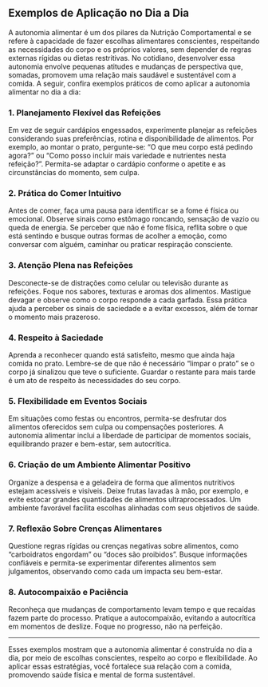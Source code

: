 
## Exemplos de Aplicação no Dia a Dia

A autonomia alimentar é um dos pilares da Nutrição Comportamental e se refere à capacidade de fazer escolhas alimentares conscientes, respeitando as necessidades do corpo e os próprios valores, sem depender de regras externas rígidas ou dietas restritivas. No cotidiano, desenvolver essa autonomia envolve pequenas atitudes e mudanças de perspectiva que, somadas, promovem uma relação mais saudável e sustentável com a comida. A seguir, confira exemplos práticos de como aplicar a autonomia alimentar no dia a dia:

### 1. Planejamento Flexível das Refeições

Em vez de seguir cardápios engessados, experimente planejar as refeições considerando suas preferências, rotina e disponibilidade de alimentos. Por exemplo, ao montar o prato, pergunte-se: “O que meu corpo está pedindo agora?” ou “Como posso incluir mais variedade e nutrientes nesta refeição?”. Permita-se adaptar o cardápio conforme o apetite e as circunstâncias do momento, sem culpa.

### 2. Prática do Comer Intuitivo

Antes de comer, faça uma pausa para identificar se a fome é física ou emocional. Observe sinais como estômago roncando, sensação de vazio ou queda de energia. Se perceber que não é fome física, reflita sobre o que está sentindo e busque outras formas de acolher a emoção, como conversar com alguém, caminhar ou praticar respiração consciente.

### 3. Atenção Plena nas Refeições

Desconecte-se de distrações como celular ou televisão durante as refeições. Foque nos sabores, texturas e aromas dos alimentos. Mastigue devagar e observe como o corpo responde a cada garfada. Essa prática ajuda a perceber os sinais de saciedade e a evitar excessos, além de tornar o momento mais prazeroso.

### 4. Respeito à Saciedade

Aprenda a reconhecer quando está satisfeito, mesmo que ainda haja comida no prato. Lembre-se de que não é necessário “limpar o prato” se o corpo já sinalizou que teve o suficiente. Guardar o restante para mais tarde é um ato de respeito às necessidades do seu corpo.

### 5. Flexibilidade em Eventos Sociais

Em situações como festas ou encontros, permita-se desfrutar dos alimentos oferecidos sem culpa ou compensações posteriores. A autonomia alimentar inclui a liberdade de participar de momentos sociais, equilibrando prazer e bem-estar, sem autocrítica.

### 6. Criação de um Ambiente Alimentar Positivo

Organize a despensa e a geladeira de forma que alimentos nutritivos estejam acessíveis e visíveis. Deixe frutas lavadas à mão, por exemplo, e evite estocar grandes quantidades de alimentos ultraprocessados. Um ambiente favorável facilita escolhas alinhadas com seus objetivos de saúde.

### 7. Reflexão Sobre Crenças Alimentares

Questione regras rígidas ou crenças negativas sobre alimentos, como “carboidratos engordam” ou “doces são proibidos”. Busque informações confiáveis e permita-se experimentar diferentes alimentos sem julgamentos, observando como cada um impacta seu bem-estar.

### 8. Autocompaixão e Paciência

Reconheça que mudanças de comportamento levam tempo e que recaídas fazem parte do processo. Pratique a autocompaixão, evitando a autocrítica em momentos de deslize. Foque no progresso, não na perfeição.

___

Esses exemplos mostram que a autonomia alimentar é construída no dia a dia, por meio de escolhas conscientes, respeito ao corpo e flexibilidade. Ao aplicar essas estratégias, você fortalece sua relação com a comida, promovendo saúde física e mental de forma sustentável.
```
